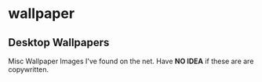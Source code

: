 # wallpaper

## Desktop Wallpapers

Misc Wallpaper Images I've found on the net. Have **NO IDEA** if these are are copywritten.
